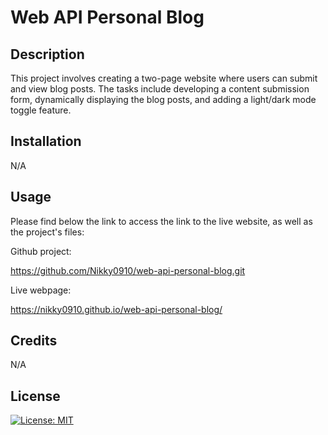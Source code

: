 # Web API Personal Blog

## Description

This project involves creating a two-page website where users can submit and view blog posts. The tasks include developing a content submission form, dynamically displaying the blog posts, and adding a light/dark mode toggle feature. 

## Installation

N/A

## Usage

Please find below the link to access the link to the live website, as well as the project's files:

Github project: 

https://github.com/Nikky0910/web-api-personal-blog.git

Live webpage: 

https://nikky0910.github.io/web-api-personal-blog/


## Credits

N/A

## License

[![License: MIT](https://img.shields.io/badge/License-MIT-yellow.svg)](https://opensource.org/licenses/MIT)